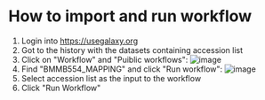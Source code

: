 # How to import and run workflow

1. Login into https://usegalaxy.org
2. Got to the history with the datasets containing accession list
3. Click on "Workflow" and "Puiblic workflows":
     ![image](https://github.com/nekrut/BMMB554/assets/4291636/1f6ad7d5-5b89-4ebe-884e-a307588ace5f)
4. Find "BMMB554_MAPPING" and click "Run workflow":
     ![image](https://github.com/nekrut/BMMB554/assets/4291636/872f049e-dd5d-43a8-984c-dcb82d9b56ff)
5. Select accession list as the input to the workflow
6. Click "Run Workflow"

